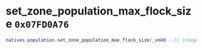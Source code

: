# set_zone_population_max_flock_size `0x07FD0A76`

```lua
natives.population.set_zone_population_max_flock_size(_unk0 --[[ integer ]], _unk1 --[[ integer ]])
```